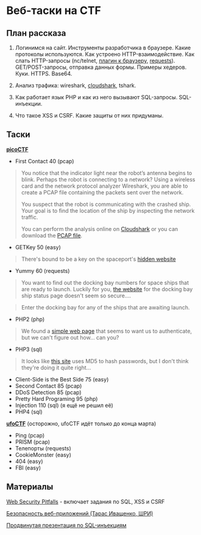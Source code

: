 Веб-таски на CTF
================

План рассказа
-------------

1. Логинимся на сайт. Инструменты разработчика в браузере. Какие протоколы используются.
Как устроено HTTP-взаимодействие.
Как слать HTTP-запросы (nc/telnet, [плагин к браузеру](https://chrome.google.com/webstore/detail/dev-http-client/aejoelaoggembcahagimdiliamlcdmfm), [requests](http://docs.python-requests.org/en/latest/user/quickstart/)).
GET/POST-запросы, отправка данных формы. Примеры хедеров. Куки. HTTPS. Base64.

2. Анализ трафика: wireshark, [cloudshark](cloudshark.org), tshark.

2. Как работает язык PHP и как из него вызывают SQL-запросы. SQL-инъекции.

3. Что такое XSS и CSRF. Какие защиты от них придуманы.


Таски
-----

[**picoCTF**](https://picoctf.com/problems)
- First Contact 40 (pcap)
> You notice that the indicator light near the robot’s antenna begins to blink. Perhaps the robot is connecting to a network? Using a wireless card and the network protocol analyzer Wireshark, you are able to create a PCAP file containing the packets sent over the network.
>
> You suspect that the robot is communicating with the crashed ship. Your goal is to find the location of the ship by inspecting the network traffic.
>
> You can perform the analysis online on [Cloudshark](http://www.cloudshark.org/captures/bc1c0a7fae2c)
or you can download the [PCAP file](https://picoctf.com/problems/first_contact.pcap).

- GETKey 50 (easy)
> There's bound to be a key on the spaceport's [hidden website](https://picoctf.com/problems/getquery/index.php)

- Yummy 60 (requests)

> You want to find out the docking bay numbers for space ships that are ready to launch. Luckily for you, [the website](https://picoctf.com/problems/yummy) for the docking bay ship status page doesn't seem so secure....

> Enter the docking bay for any of the ships that are awaiting launch.

- PHP2 (php)
> We found a [simple web page](https://picoctf.com/problems/php2/) that seems to want us to authenticate, but we can't figure out how... can you?

- PHP3 (sql)
> It looks like [this site](http://picoctf.com/problems/php3/) uses MD5 to hash passwords, but I don't think they're doing it quite right...

- Client-Side is the Best Side 75 (easy)
- Second Contact 85 (pcap)
- DDoS Detection 85 (pcap)
- Pretty Hard Programing 95 (php)
- Injection 110 (sql) (я ещё не решил её)
- PHP4 (sql)

[**ufoCTF**](http://ufologists.ictis.sfedu.ru/game) (осторожно, ufoCTF идёт только до конца марта)
- Ping (pcap)
- PRISM (pcap)
- Телепорты (requests)
- CookieMonster (easy)
- 404 (easy)
- FBI (easy)


Материалы
---------

[Web Security Pitfalls](https://www.cis.upenn.edu/~cis331/proj2.pdf) - включает задания по SQL, XSS и CSRF

[Безопасность веб-приложений (Тарас Иващенко, ШРИ)](http://tech.yandex.ru/education/shri/msk-2012/talks/540/)

[Продвинутая презентация по SQL-инъекциям](http://www.ptsecurity.ru/download/PT-devteev-Advanced-SQL-Injection.pdf)
